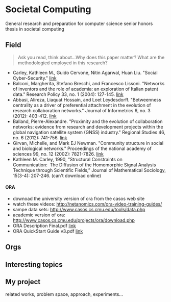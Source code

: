 # Societal Computing
General research and preparation for computer science senior honors thesis in societal computing

## Field
> Ask you read, think about...Why does this paper matter? What are the methodologied employed in this research?

- Carley, Kathleen M., Guido Cervone, Nitin Agarwal, Huan Liu. "Social Cyber-Security." [link](http://www.casos.cs.cmu.edu/events/summer_institute/2018/si_portal/pubs/Carley%20-%20Social%20Cyber%20Security.pdf)
- Balconi, Margherita, Stefano Breschi, and Francesco Lissoni. "Networks of inventors and the role of academia: an exploration of Italian patent data." Research Policy 33, no. 1 (2004): 127-145. [link](/docs/Balconi-2003.pdf)
- Abbasi, Alireza, Liaquat Hossain, and Loet Leydesdorff. "Betweenness centrality as a driver of preferential attachment in the evolution of research collaboration networks." Journal of Informetrics 6, no. 3 (2012): 403-412. [link](/docs/Abbasi-2012.pdf)
- Balland, Pierre-Alexandre. "Proximity and the evolution of collaboration networks: evidence from research and development projects within the global navigation satellite system (GNSS) industry." Regional Studies 46, no. 6 (2012): 741-756. [link](/docs/Balland-2010.pdf)
- Girvan, Michelle, and Mark EJ Newman. "Community structure in social and biological networks." Proceedings of the national academy of sciences 99, no. 12 (2002): 7821-7826. [link](/docs/Girvan-2002.pdf)
- Kathleen M. Carley, 1990, “Structural Constraints on Communication:  The Diffusion of the Homomorphic Signal Analysis Technique through Scientific Fields,” Journal of Mathematical Sociology, 15(3-4): 207-246. (can't download online) 

#### ORA
- downoad the university version of ora from the casos web site
- watch these videos: http://netanomics.com/ora-video-training-guides/
- sampe data sets: http://www.casos.cs.cmu.edu/tools/data.php
- academic version of ora: http://www.casos.cs.cmu.edu/projects/ora/download.php
- ORA Description Final.pdf [link](https://github.com/joyceeexinyiwang/SocietalComputing/blob/master/docs/ORA%20Description%20Final%20-%202017.pdf)
- ORA QuickStart Guide v3.pdf [link](https://github.com/joyceeexinyiwang/SocietalComputing/blob/master/docs/ORA%20QuickStart%20Guide%20v3.pdf)

## Orgs

## Interesting topics 

## My project
related works, problem space, approach, experiments...
